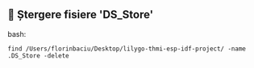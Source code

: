 
## 🔁 Ștergere fisiere 'DS_Store'

bash:
```
find /Users/florinbaciu/Desktop/lilygo-thmi-esp-idf-project/ -name .DS_Store -delete
``` 